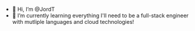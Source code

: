 - 👋 Hi, I’m @JordT
- 🌱 I’m currently learning everything I'll need to be a full-stack engineer with mutliple languages and cloud technologies!
